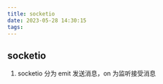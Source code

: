 ```yaml
---
title: socketio
date: 2023-05-28 14:30:15
tags:
---
```


## socketio

1. socketio 分为 emit 发送消息，on 为监听接受消息
